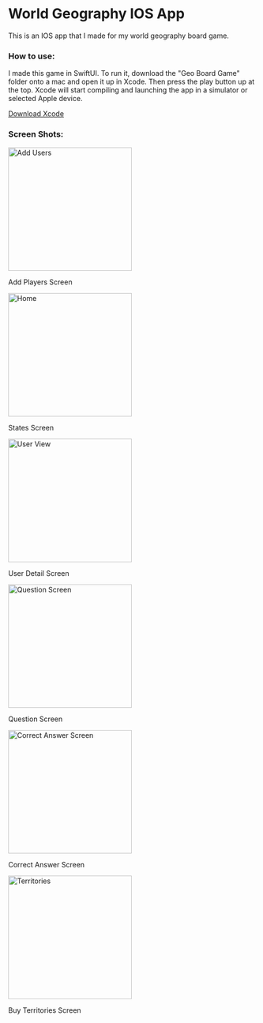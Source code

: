# World Geography IOS App
<p>This is an IOS app that I made for my world geography board game.</p>

<h3>How to use:</h3>
<p>I made this game in SwiftUI. To run it, download the "Geo Board Game" folder onto a mac and open it up in Xcode. Then press the play button up at the top. Xcode will start compiling and launching the app in a simulator or selected Apple device.</p>
<a href="https://developer.apple.com/xcode/">Download Xcode</a>

<h3>Screen Shots:</h3>
<img src='https://user-images.githubusercontent.com/82612866/170797871-b3fdf763-653d-4eb1-b535-ea848568118e.png' width=250px alt='Add Users'/>
<p>Add Players Screen</p>
<img src='https://user-images.githubusercontent.com/82612866/170798039-dc799f7e-b0ca-459f-bd50-748d991b28e6.png' width=250px alt='Home'/>
<p>States Screen</p>
<img src='https://user-images.githubusercontent.com/82612866/170798123-eb445e96-b58b-4779-b031-2773bd99f2c9.png' width=250px alt='User View'/>
<p>User Detail Screen</p>
<img src='https://user-images.githubusercontent.com/82612866/170798173-9da02dde-8d34-46d5-9d0d-449bfe470c98.png' width=250px alt='Question Screen'/>
<p>Question Screen</p>
<img src='https://user-images.githubusercontent.com/82612866/170798154-5c1fd3bc-ebab-4055-8759-33c07abd01e9.png' width=250px alt='Correct Answer Screen'/>
<p>Correct Answer Screen</p>
<img src='https://user-images.githubusercontent.com/82612866/170798197-4f378e4b-ae42-4728-9284-198268a05dd7.png' width=250px alt='Territories'/>
<p>Buy Territories Screen</p>
